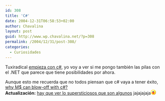 ```yaml
---
id: 308
title: 'C#'
date: 2004-12-31T06:58:53+02:00
author: Chavalina
layout: post
guid: http://www.wp.chavalina.net/?p=308
permalink: /2004/12/31/post-308/
categories:
  - Curiosidades
---
```

Tuxiradical <a href="http://tuxiradical.bitacoras.com/index.php?id=13" target="_blank">empieza con c#</a>, yo voy a ver si me pongo tambi&eacute;n las pilas con el .NET que parece que tiene posibilidades por ahora.

Aunque esto me recuerda que no todos piensan que c# vaya a tener &eacute;xito, <a href="http://khason.biz/blog/2004/12/why-microsoft-can-blow-off-with-c.html" target="_blank">why M$ can blow-off with c#?</a>  
**Actualizaci&oacute;n:** <a href="http://khason.biz/blog/2004/12/fw-why-microsoft-can-blow-off-with-c.html" target="_blank">hay que ver lo supersticiosos que son algunos</a> jajajajaja![emo](/imagenes/emoticonos/risa.gif)